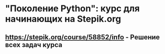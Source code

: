 # "Поколение Python": курс для начинающих на Stepik.org
## https://stepik.org/course/58852/info - Решение всех задач курса
